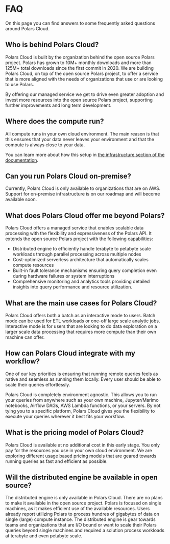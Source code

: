 # FAQ

On this page you can find answers to some frequently asked questions around Polars Cloud.

## Who is behind Polars Cloud?

Polars Cloud is built by the organization behind the open source Polars project. Polars has grown to 10M+ monthly downloads and more than 125M+ total downloads since the first commit in 2020. We are building Polars Cloud, on top of the open source Polars project, to offer a service that is more aligned with the needs of organizations that use or are looking to use Polars.

By offering our managed service we get to drive even greater adoption and invest more resources into the open source Polars project, supporting further improvements and long term development.

## Where does the compute run?

All compute runs in your own cloud environment. The main reason is that this ensures that your data never leaves your environment and that the compute is always close to your data.

You can learn more about how this setup in [the infrastructure section of the documentation](providers/aws/infra.md).

## Can you run Polars Cloud on-premise?

Currently, Polars Cloud is only available to organizations that are on AWS. Support for on-premise infrastructure is on our roadmap and will become available soon.

## What does Polars Cloud offer me beyond Polars?

Polars Cloud offers a managed service that enables scalable data processing with the flexibility and expressiveness of the Polars API. It extends the open source Polars project with the following capabilities:

- Distributed engine to efficiently handle terabyte to petabyte scale workloads through parallel processing across multiple nodes
- Cost-optimized serverless architecture that automatically scales compute resources
- Built-in fault tolerance mechanisms ensuring query completion even during hardware failures or system interruptions
- Comprehensive monitoring and analytics tools providing detailed insights into query performance and resource utilization.

## What are the main use cases for Polars Cloud?

Polars Cloud offers both a batch as an interactive mode to users. Batch mode can be used for ETL workloads or one-off large scale analytic jobs. Interactive mode is for users that are looking to do data exploration on a larger scale data processing that requires more compute than their own machine can offer.

## How can Polars Cloud integrate with my workflow?

One of our key priorities is ensuring that running remote queries feels as native and seamless as running them locally. Every user should be able to scale their queries effortlessly.

Polars Cloud is completely environment agnostic. This allows you to run your queries from anywhere such as your own machine, Jupyter/Marimo notebooks, Airflow DAGs, AWS Lambda functions, or your servers. By not tying you to a specific platform, Polars Cloud gives you the flexibility to execute your queries wherever it best fits your workflow.

## What is the pricing model of Polars Cloud?

Polars Cloud is available at no additional cost in this early stage. You only pay for the resources you use in your own cloud environment. We are exploring different usage based pricing models that are geared towards running queries as fast and efficient as possible.

## Will the distributed engine be available in open source?

The distributed engine is only available in Polars Cloud. There are no plans to make it available in the open source project. Polars is focused on single machines, as it makes efficient use of the available resources. Users already report utilizing Polars to process hundres of gigabytes of data on single (large) compute instance. The distributed engine is gear towards teams and organizations that are I/O bound or want to scale their Polars queries beyond single machines and required a solution process workloads at terabyte and even petabyte scale.
